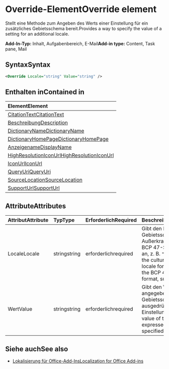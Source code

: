 # <a name="override-element"></a><span data-ttu-id="30c59-101">Override-Element</span><span class="sxs-lookup"><span data-stu-id="30c59-101">Override element</span></span>

<span data-ttu-id="30c59-102">Stellt eine Methode zum Angeben des Werts einer Einstellung für ein zusätzliches Gebietsschema bereit.</span><span class="sxs-lookup"><span data-stu-id="30c59-102">Provides a way to specify the value of a setting for an additional locale.</span></span>

<span data-ttu-id="30c59-103">**Add-In-Typ:** Inhalt, Aufgabenbereich, E-Mail</span><span class="sxs-lookup"><span data-stu-id="30c59-103">**Add-in type:** Content, Task pane, Mail</span></span>

## <a name="syntax"></a><span data-ttu-id="30c59-104">Syntax</span><span class="sxs-lookup"><span data-stu-id="30c59-104">Syntax</span></span>

```XML
<Override Locale="string" Value="string" />
```

## <a name="contained-in"></a><span data-ttu-id="30c59-105">Enthalten in</span><span class="sxs-lookup"><span data-stu-id="30c59-105">Contained in</span></span>

|<span data-ttu-id="30c59-106">**Element**</span><span class="sxs-lookup"><span data-stu-id="30c59-106">**Element**</span></span>|
|:-----|
|[<span data-ttu-id="30c59-107">CitationText</span><span class="sxs-lookup"><span data-stu-id="30c59-107">CitationText</span></span>](citationtext.md)|
|[<span data-ttu-id="30c59-108">Beschreibung</span><span class="sxs-lookup"><span data-stu-id="30c59-108">Description</span></span>](description.md)|
|[<span data-ttu-id="30c59-109">DictionaryName</span><span class="sxs-lookup"><span data-stu-id="30c59-109">DictionaryName</span></span>](dictionaryname.md)|
|[<span data-ttu-id="30c59-110">DictionaryHomePage</span><span class="sxs-lookup"><span data-stu-id="30c59-110">DictionaryHomePage</span></span>](dictionaryhomepage.md)|
|[<span data-ttu-id="30c59-111">Anzeigename</span><span class="sxs-lookup"><span data-stu-id="30c59-111">DisplayName</span></span>](displayname.md)|
|[<span data-ttu-id="30c59-112">HighResolutionIconUrl</span><span class="sxs-lookup"><span data-stu-id="30c59-112">HighResolutionIconUrl</span></span>](highresolutioniconurl.md)|
|[<span data-ttu-id="30c59-113">IconUrl</span><span class="sxs-lookup"><span data-stu-id="30c59-113">IconUrl</span></span>](iconurl.md)|
|[<span data-ttu-id="30c59-114">QueryUri</span><span class="sxs-lookup"><span data-stu-id="30c59-114">QueryUri</span></span>](queryuri.md)|
|[<span data-ttu-id="30c59-115">SourceLocation</span><span class="sxs-lookup"><span data-stu-id="30c59-115">SourceLocation</span></span>](sourcelocation.md)|
|[<span data-ttu-id="30c59-116">SupportUrl</span><span class="sxs-lookup"><span data-stu-id="30c59-116">SupportUrl</span></span>](supporturl.md)|

## <a name="attributes"></a><span data-ttu-id="30c59-117">Attribute</span><span class="sxs-lookup"><span data-stu-id="30c59-117">Attributes</span></span>

|<span data-ttu-id="30c59-118">**Attribut**</span><span class="sxs-lookup"><span data-stu-id="30c59-118">**Attribute**</span></span>|<span data-ttu-id="30c59-119">**Typ**</span><span class="sxs-lookup"><span data-stu-id="30c59-119">**Type**</span></span>|<span data-ttu-id="30c59-120">**Erforderlich**</span><span class="sxs-lookup"><span data-stu-id="30c59-120">**Required**</span></span>|<span data-ttu-id="30c59-121">**Beschreibung**</span><span class="sxs-lookup"><span data-stu-id="30c59-121">**Description**</span></span>|
|:-----|:-----|:-----|:-----|
|<span data-ttu-id="30c59-122">Locale</span><span class="sxs-lookup"><span data-stu-id="30c59-122">Locale</span></span>|<span data-ttu-id="30c59-123">string</span><span class="sxs-lookup"><span data-stu-id="30c59-123">string</span></span>|<span data-ttu-id="30c59-124">erforderlich</span><span class="sxs-lookup"><span data-stu-id="30c59-124">required</span></span>|<span data-ttu-id="30c59-125">Gibt den Kulturnamen des Gebietsschemas für diese Außerkraftsetzung im BCP 47-Sprachtagformat an, z. B.  `"en-US"`.</span><span class="sxs-lookup"><span data-stu-id="30c59-125">Specifies the culture name of the locale for this override in the BCP 47 language tag format, such as  `"en-US"`.</span></span>|
|<span data-ttu-id="30c59-126">Wert</span><span class="sxs-lookup"><span data-stu-id="30c59-126">Value</span></span>|<span data-ttu-id="30c59-127">string</span><span class="sxs-lookup"><span data-stu-id="30c59-127">string</span></span>|<span data-ttu-id="30c59-128">erforderlich</span><span class="sxs-lookup"><span data-stu-id="30c59-128">required</span></span>|<span data-ttu-id="30c59-129">Gibt den Wert der für das angegebene Gebietsschema ausgedrückten Einstellung an.</span><span class="sxs-lookup"><span data-stu-id="30c59-129">Specifies value of the setting expressed for the specified locale.</span></span>|

## <a name="see-also"></a><span data-ttu-id="30c59-130">Siehe auch</span><span class="sxs-lookup"><span data-stu-id="30c59-130">See also</span></span>

- [<span data-ttu-id="30c59-131">Lokalisierung für Office-Add-Ins</span><span class="sxs-lookup"><span data-stu-id="30c59-131">Localization for Office Add-ins</span></span>](https://docs.microsoft.com/office/dev/add-ins/develop/localization)
    
